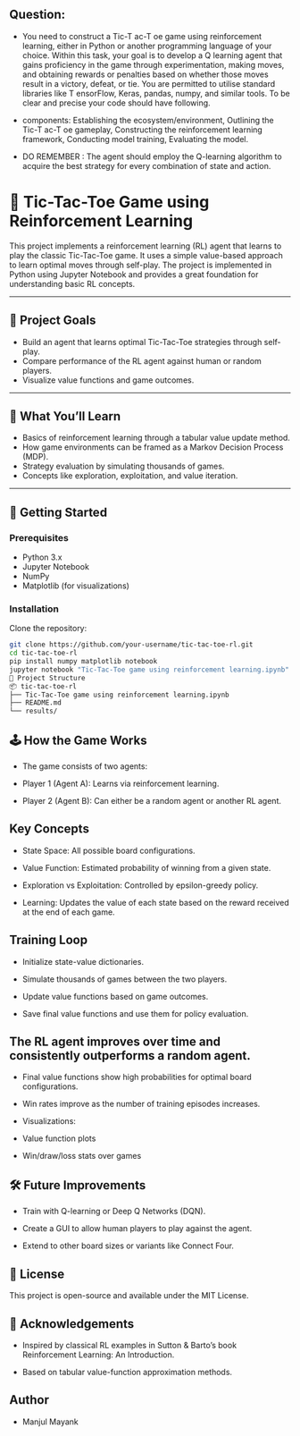 ## Question:
- You need to construct a Tic-T ac-T oe game using reinforcement learning, either in Python or another programming language of your choice. Within this task, your goal is to develop a Q learning agent that gains proficiency in the game through experimentation, making moves, and obtaining rewards or penalties based on whether those moves result in a victory, defeat, or tie. You are permitted to utilise standard libraries like T ensorFlow, Keras, pandas, numpy, and similar tools. To be clear and precise your code should have following.

- components: Establishing the ecosystem/environment, Outlining the Tic-T ac-T oe gameplay, Constructing the reinforcement learning framework, Conducting model training, Evaluating the model.

- DO REMEMBER : The agent should employ the Q-learning algorithm to acquire the best strategy for every combination of state and action.

# 🤖 Tic-Tac-Toe Game using Reinforcement Learning

This project implements a reinforcement learning (RL) agent that learns to play the classic Tic-Tac-Toe game. It uses a simple value-based approach to learn optimal moves through self-play. The project is implemented in Python using Jupyter Notebook and provides a great foundation for understanding basic RL concepts.

---

## 🎯 Project Goals

- Build an agent that learns optimal Tic-Tac-Toe strategies through self-play.
- Compare performance of the RL agent against human or random players.
- Visualize value functions and game outcomes.

---

## 🧠 What You’ll Learn

- Basics of reinforcement learning through a tabular value update method.
- How game environments can be framed as a Markov Decision Process (MDP).
- Strategy evaluation by simulating thousands of games.
- Concepts like exploration, exploitation, and value iteration.

---

## 🚀 Getting Started

### Prerequisites

- Python 3.x
- Jupyter Notebook
- NumPy
- Matplotlib (for visualizations)

### Installation

Clone the repository:
```bash
git clone https://github.com/your-username/tic-tac-toe-rl.git
cd tic-tac-toe-rl
pip install numpy matplotlib notebook
jupyter notebook "Tic-Tac-Toe game using reinforcement learning.ipynb"
📂 Project Structure
📦 tic-tac-toe-rl
├── Tic-Tac-Toe game using reinforcement learning.ipynb
├── README.md
└── results/
```
## 🕹️ How the Game Works
- The game consists of two agents:

 - Player 1 (Agent A): Learns via reinforcement learning.

 - Player 2 (Agent B): Can either be a random agent or another RL agent.
## Key Concepts
- State Space: All possible board configurations.

- Value Function: Estimated probability of winning from a given state.

- Exploration vs Exploitation: Controlled by epsilon-greedy policy.

- Learning: Updates the value of each state based on the reward received at the end of each game.

## Training Loop
- Initialize state-value dictionaries.

- Simulate thousands of games between the two players.

- Update value functions based on game outcomes.

- Save final value functions and use them for policy evaluation.
## The RL agent improves over time and consistently outperforms a random agent.

- Final value functions show high probabilities for optimal board configurations.

- Win rates improve as the number of training episodes increases.

* Visualizations:

 - Value function plots

 - Win/draw/loss stats over games

## 🛠️ Future Improvements
- Train with Q-learning or Deep Q Networks (DQN).

- Create a GUI to allow human players to play against the agent.

- Extend to other board sizes or variants like Connect Four.
## 📜 License
This project is open-source and available under the MIT License.
## 🙏 Acknowledgements
- Inspired by classical RL examples in Sutton & Barto’s book Reinforcement Learning: An Introduction.

- Based on tabular value-function approximation methods.
## Author
- Manjul Mayank

